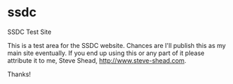 # ssdc
SSDC Test Site

This is a test area for the SSDC website.  Chances are I'll publish this as my main site eventually.  If you end up using this or any part of it please attribute it to me, Steve Shead, http://www.steve-shead.com.

Thanks!
